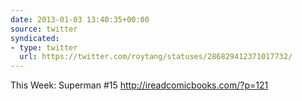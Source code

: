 ```yaml
---
date: 2013-01-03 13:40:35+00:00
source: twitter
syndicated:
- type: twitter
  url: https://twitter.com/roytang/statuses/286829412371017732/
---
```


This Week: Superman #15 http://ireadcomicbooks.com/?p=121